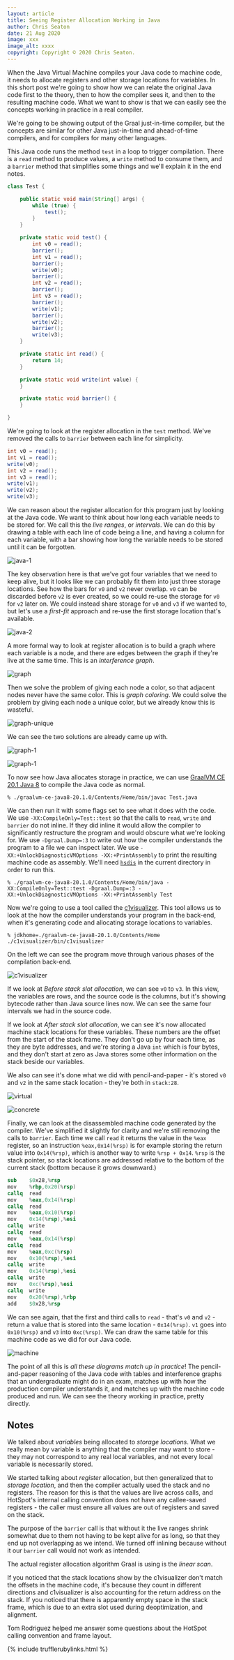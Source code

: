 ```yaml
---
layout: article
title: Seeing Register Allocation Working in Java
author: Chris Seaton
date: 21 Aug 2020
image: xxx
image_alt: xxxx
copyright: Copyright © 2020 Chris Seaton.
---
```


When the Java Virtual Machine compiles your Java code to machine code, it needs to allocate registers and other storage locations for variables. In this short post we're going to show how we can relate the original Java code first to the theory, then to how the compiler sees it, and then to the resulting machine code. What we want to show is that we can easily see the concepts working in practice in a real compiler.

We're going to be showing output of the Graal just-in-time compiler, but the concepts are similar for other Java just-in-time and ahead-of-time compilers, and for compilers for many other languages.

This Java code runs the method `test` in a loop to trigger compilation. There is a `read` method to produce values, a `write` method to consume them, and a `barrier` method that simplifies some things and we'll explain it in the end notes.

```java
class Test {

    public static void main(String[] args) {
        while (true) {
            test();
        }
    }

    private static void test() {
        int v0 = read();
        barrier();
        int v1 = read();
        barrier();
        write(v0);
        barrier();
        int v2 = read();
        barrier();
        int v3 = read();
        barrier();
        write(v1);
        barrier();
        write(v2);
        barrier();
        write(v3);
    }

    private static int read() {
        return 14;
    }

    private static void write(int value) {
    }

    private static void barrier() {
    }

}
```

We're going to look at the register allocation in the `test` method. We've removed the calls to `barrier` between each line for simplicity.

```java
int v0 = read();
int v1 = read();
write(v0);
int v2 = read();
int v3 = read();
write(v1);
write(v2);
write(v3);
```

We can reason about the register allocation for this program just by looking at the Java code. We want to think about how long each variable needs to be stored for. We call this the *live ranges*, or *intervals*. We can do this by drawing a table with each line of code being a line, and having a column for each variable, with a bar showing how long the variable needs to be stored until it can be forgotten.

![java-1](java-1.png)

The key observation here is that we've got four variables that we need to keep alive, but it looks like we can probably fit them into just three storage locations. See how the bars for `v0` and `v2` never overlap. `v0` can be discarded before `v2` is ever created, so we could re-use the storage for `v0` for `v2` later on. We could instead share storage for `v0` and `v3` if we wanted to, but let's use a *first-fit* approach and re-use the first storage location that's available.

![java-2](java-2.png)

A more formal way to look at register allocation is to build a graph where each variable is a node, and there are edges between the graph if they're live at the same time. This is an *interference graph*.

![graph](graph.png)

Then we solve the problem of giving each node a color, so that adjacent nodes never have the same color. This is *graph coloring*. We could solve the problem by giving each node a unique color, but we already know this is wasteful.

![graph-unique](graph-unique.png)

We can see the two solutions are already came up with.

![graph-1](graph-1.png)

![graph-1](graph-2.png)

To now see how Java allocates storage in practice, we can use [GraalVM CE 20.1 Java 8](https://github.com/graalvm/graalvm-ce-builds/releases/tag/vm-20.1.0) to compile the Java code as normal.

```
% ./graalvm-ce-java8-20.1.0/Contents/Home/bin/javac Test.java
```

We can then run it with some flags set to see what it does with the code. We use `-XX:CompileOnly=Test::test` so that the calls to `read`, `write` and `barrier` do not inline. If they did inline it would allow the compiler to significantly restructure the program and would obscure what we're looking for. We use `-Dgraal.Dump=:3` to write out how the compiler understands the program to a file we can inspect later. We use `-XX:+UnlockDiagnosticVMOptions -XX:+PrintAssembly` to print the resulting machine code as assembly. We'll need [`hsdis`](https://lafo.ssw.uni-linz.ac.at/pub/graal-external-deps/hsdis/intel/) in the current directory in order to run this.

```
% ./graalvm-ce-java8-20.1.0/Contents/Home/bin/java -XX:CompileOnly=Test::test -Dgraal.Dump=:3 -XX:+UnlockDiagnosticVMOptions -XX:+PrintAssembly Test
```

Now we're going to use a tool called the [c1visualizer](https://github.com/chrisseaton/c1visualizer/releases/tag/v1.7). This tool allows us to look at the how the compiler understands your program in the back-end, when it's generating code and allocating storage locations to variables.

```
% jdkhome=./graalvm-ce-java8-20.1.0/Contents/Home ./c1visualizer/bin/c1visualizer
```

On the left we can see the program move through various phases of the compilation back-end.

![c1visualizer](c1visualizer.png)

If we look at *Before stack slot allocation*, we can see `v0` to `v3`. In this view, the variables are rows, and the source code is the columns, but it's showing bytecode rather than Java source lines now. We can see the same four intervals we had in the source code.

If we look at *After stack slot allocation*, we can see it's now allocated machine stack locations for these variables. These numbers are the offset from the start of the stack frame. They don't go up by four each time, as they are byte addresses, and we're storing a Java `int` which is four bytes, and they don't start at zero as Java stores some other information on the stack beside our variables.

We also can see it's done what we did with pencil-and-paper - it's stored `v0` and `v2` in the same stack location - they're both in `stack:28`.

![virtual](virtual.png)

![concrete](concrete.png)

Finally, we can look at the disassembled machine code generated by the compiler. We've simplified it slightly for clarity and we're still removing the calls to `barrier`. Each time we call `read` it returns the value in the `%eax` register, so an instruction `%eax,0x14(%rsp)` is for example storing the return value into `0x14(%rsp)`, which is another way to write `%rsp + 0x14`. `%rsp` is the stack pointer, so stack locations are addressed relative to the bottom of the current stack (bottom because it grows downward.)

```s
sub    $0x28,%rsp
mov    %rbp,0x20(%rsp)
callq  read
mov    %eax,0x14(%rsp)
callq  read
mov    %eax,0x10(%rsp)
mov    0x14(%rsp),%esi
callq  write
callq  read
mov    %eax,0x14(%rsp)
callq  read
mov    %eax,0xc(%rsp)
mov    0x10(%rsp),%esi
callq  write
mov    0x14(%rsp),%esi
callq  write
mov    0xc(%rsp),%esi
callq  write
mov    0x20(%rsp),%rbp
add    $0x28,%rsp
```

We can see again, that the first and third calls to `read` - that's `v0` and `v2` - return a value that is stored into the same location - `0x14(%rsp)`. `v1` goes into `0x10(%rsp)` and `v3` into `0xc(%rsp)`. We can draw the same table for this machine code as we did for our Java code.

![machine](machine.png)

The point of all this is *all these diagrams match up in practice*! The pencil-and-paper reasoning of the Java code with tables and interference graphs that an undergraduate might do in an exam, matches up with how the production compiler understands it, and matches up with the machine code produced and run. We can see the theory working in practice, pretty directly.

## Notes

We talked about *variables* being allocated to *storage locations*. What we really mean by variable is anything that the compiler may want to store - they may not correspond to any real local variables, and not every local variable is necessarily stored.

We started talking about *register* allocation, but then generalized that to *storage location*, and then the compiler actually used the stack and no registers. The reason for this is that the values are live across calls, and HotSpot's internal calling convention does not have any callee-saved registers - the caller must ensure all values are out of registers and saved on the stack.

The purpose of the `barrier` call is that without it the live ranges shrink somewhat due to them not having to be kept alive for as long, so that they end up not overlapping as we intend. We turned off inlining because without it our `barrier` call would not work as intended.

The actual register allocation algorithm Graal is using is the *linear scan*.

If you noticed that the stack locations show by the c1visualizer don't match the offsets in the machine code, it's because they count in different directions and c1visualizer is also accounting for the return address on the stack. If you noticed that there is apparently empty space in the stack frame, which is due to an extra slot used during deoptimization, and alignment.

Tom Rodriguez helped me answer some questions about the HotSpot calling convention and frame layout.

{% include trufflerubylinks.html %}
